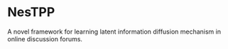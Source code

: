 # NesTPP
A novel framework for learning latent information diffusion mechanism in online discussion forums.
